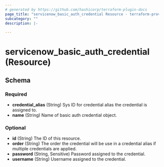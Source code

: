 ```yaml
---
# generated by https://github.com/hashicorp/terraform-plugin-docs
page_title: "servicenow_basic_auth_credential Resource - terraform-provider-servicenow"
subcategory: ""
description: |-
  
---
```


# servicenow_basic_auth_credential (Resource)





<!-- schema generated by tfplugindocs -->
## Schema

### Required

- **credential_alias** (String) Sys ID for credential alias the credential is assigned to.
- **name** (String) Name of basic auth credential object.

### Optional

- **id** (String) The ID of this resource.
- **order** (String) The order the credential will be use in a credential alias if multiple credentials are applied.
- **password** (String, Sensitive) Password assigned to the credential.
- **username** (String) Username assigned to the credential.



